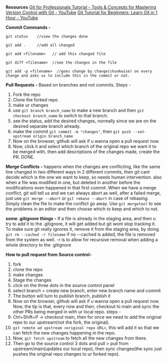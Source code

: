 **Resources** 
[Git for Professionals Tutorial - Tools & Concepts for Mastering Version Control with Git - YouTube](https://www.youtube.com/watch?v=Uszj_k0DGsg)
[Git Tutorial for Beginners: Learn Git in 1 Hour - YouTube](https://www.youtube.com/watch?v=8JJ101D3knE)

**Commit Commands -** 
```git
git status    //view the changes done

git add .     //add all changed

git add <filename>   // add this changed file

git diff <filename>  //see the changes in the file

git add -p <filename>  //goes change by change(chunkwise) on every change and asks us to include this in the commit or not.
```

**Pull Requests -** 
Based on branches and not commits. 
Steps - 
1. Fork the repo
2. Clone the forked repo
3. make ur changes
4. use `git branch branch_name` to make a new branch and then `git checkout branch_name` to switch to that branch.
5. see the status, add the desired changes, normally since we are on the desired separate branch already.
6. make the commit `git commit -m "changes"`, then `git push --set-upstream origin branch_name` 
7. Now on the browser, github will ask if u wanna open a pull request now.
8. Now, click it and select which branch of the original repo we want it to be merged with, then add descriptions of the changes made, create the PR. DONE.

**Merge Conflicts -** 
happens when the changes are conflicting, like the same line changed in two different ways in 2 different commits, then git cant decide which is the one we want to keep, so needs human intervention.
also when a file was modified in one, but deleted in another before the modifications even happened in that first commit.
When we have a merge conflict, git will tell us and we can always abort as well, after a failed merge, just use `git merge --abort` or `git rebase --abort` in case of rebasing.
Simply clean the file to make the conflict go away. 
Use `git mergetool` to see the problems in an editor and then choose which to keep and which to not. 

**some .gitignore things -** 
If a file is already in the staging area, and then u try to add it to the .gitignore, it will get added but git wont stop tracking it. 
To make sure git really ignores it, remove it from the staging area, by doing `git rm --cached -r filename`  if no  --cached is added, the file is removed from the system as well.
-r is to allow for recursive removal when adding a whole directory to the .gitignore

**How to pull request from Source control-**
1. fork
2. clone the repo
3. make changes
4. Stage the changes
5. click on the three dots in the source control panel
6. select branch > create new branch, enter new branch name and commit
7. The button will turn to publish branch, publish it
8. Now on the browser, github will ask if u wanna open a pull request now.
Now, the tip is that, every now and then, checkout to main and sync the other PRs being merged in with ur local repo.
steps - 
1. Ctrl+Shift+P -> checkout main, then for once we need to add the original repo to our upstream(not the fork, the original).
2. `git remote ad upstream <original repo URL>`, this will add it so that we can fetch the new changes happening in the repo. 
3. Now, `git fetch upstream` to fetch all the new changes from there.
4. Then go to the source control 3 dots and pull > pull from upstream/main(updates our local repo), then sync changes(the sync just pushes the original repo changes to ur forked repo).